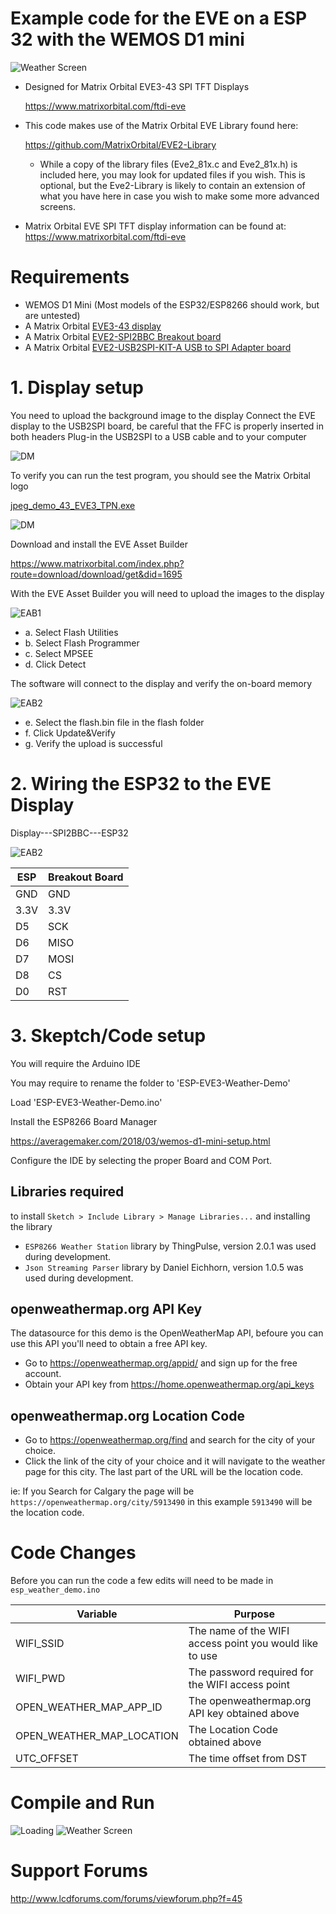 # Example code for the EVE on a ESP 32 with the WEMOS D1 mini

![Weather Screen](/images/Demo1.jpg)

- Designed for Matrix Orbital EVE3-43 SPI TFT Displays

  https://www.matrixorbital.com/ftdi-eve

- This code makes use of the Matrix Orbital EVE Library found here: 

  https://github.com/MatrixOrbital/EVE2-Library

  - While a copy of the library files (Eve2_81x.c and Eve2_81x.h) is included here, you may look for updated
    files if you wish.  This is optional, but the Eve2-Library is likely to contain an extension of what you
    have here in case you wish to make some more advanced screens.

- Matrix Orbital EVE SPI TFT display information can be found at: https://www.matrixorbital.com/ftdi-eve

# Requirements 

- WEMOS D1 Mini (Most models of the ESP32/ESP8266 should work, but are untested)
- A Matrix Orbital [EVE3-43 display](https://www.matrixorbital.com/eve3-43a)
- A Matrix Orbital [EVE2-SPI2BBC Breakout board](https://www.matrixorbital.com/EVE2-SPI2BBC)
- A Matrix Orbital [EVE2-USB2SPI-KIT-A USB to SPI Adapter board](https://www.matrixorbital.com/eve2-usb2spi-kit-a)


# 1. Display setup

You need to upload the background image to the display
Connect the EVE display to the USB2SPI board, be careful that the FFC is properly inserted in both headers
Plug-in the USB2SPI to a USB cable and to your computer

![DM](/images/USB2SPI_Device_Manager.png)

To verify you can run the test program, you should see the Matrix Orbital logo

[jpeg_demo_43_EVE3_TPN.exe](https://github.com/MatrixOrbital/ESP-EVE3-Weather-Demo/raw/main/jpeg_demo_43_EVE3_TPN.exe)

![DM](/images/EVETest.jpg)


Download and install the EVE Asset Builder

https://www.matrixorbital.com/index.php?route=download/download/get&did=1695

With the EVE Asset Builder you will need to upload the images to the display

![EAB1](/images/EAB-1.png)

* a. Select Flash Utilities
* b. Select Flash Programmer
* c. Select MPSEE
* d. Click Detect

The software will connect to the display and verify the on-board memory

![EAB2](/images/EAB-2.png)

* e. Select the flash.bin file in the flash folder
* f. Click Update&Verify
* g. Verify the upload is successful


# 2. Wiring the ESP32 to the EVE Display

Display---SPI2BBC---ESP32

![EAB2](/images/Connection.jpg)

|ESP|Breakout Board|
|-|-|
|GND|GND|
|3.3V|3.3V|
|D5|SCK|
|D6|MISO|
|D7|MOSI|
|D8|CS|
|D0|RST|

# 3. Skeptch/Code setup

You will require the Arduino IDE

You may require to rename the folder to 'ESP-EVE3-Weather-Demo'

Load 'ESP-EVE3-Weather-Demo.ino'

Install the ESP8266 Board Manager

https://averagemaker.com/2018/03/wemos-d1-mini-setup.html

Configure the IDE by selecting the proper Board and COM Port.

## Libraries required

to install `Sketch > Include Library > Manage Libraries...` and installing the library

- `ESP8266 Weather Station` library by ThingPulse, version 2.0.1 was used during development. 
- `Json Streaming Parser` library by Daniel Eichhorn, version 1.0.5 was used during development. 

## openweathermap.org API Key
The datasource for this demo is the OpenWeatherMap API, befoure you can use this API you'll need to obtain a free API key. 

- Go to https://openweathermap.org/appid/ and sign up for the free account. 
- Obtain your API key from https://home.openweathermap.org/api_keys

## openweathermap.org Location Code

- Go to https://openweathermap.org/find and search for the city of your choice.
- Click the link of the city of your choice and it will navigate to the weather page for this city. The last part of the URL will be the location code.

ie: If you Search for Calgary the page will be `https://openweathermap.org/city/5913490` in this example `5913490` will be the location code. 

# Code Changes

Before you can run the code a few edits will need to be made in `esp_weather_demo.ino`

|Variable|Purpose|
|-|-|
|WIFI_SSID|The name of the WIFI access point you would like to use|
|WIFI_PWD|The password required for the WIFI access point|
|OPEN_WEATHER_MAP_APP_ID|The openweathermap.org API key obtained above|
|OPEN_WEATHER_MAP_LOCATION|The Location Code obtained above|
|UTC_OFFSET|The time offset from DST|

# Compile and Run

![Loading](/images/Demo2.jpg)
![Weather Screen](/images/Demo1.jpg)

# Support Forums
  
  http://www.lcdforums.com/forums/viewforum.php?f=45
